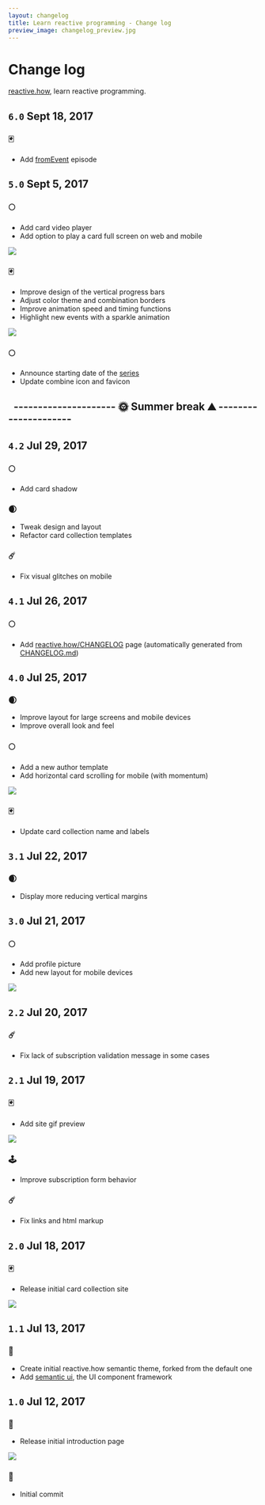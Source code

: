 ```yaml
---
layout: changelog
title: Learn reactive programming - Change log
preview_image: changelog_preview.jpg
---
```


# Change log

[reactive.how](http://reactive.how), learn reactive programming.

## `6.0` Sept 18, 2017

### 🃏
- Add [fromEvent](/fromEvent) episode

## `5.0` Sept 5, 2017

### 🌕
- Add card video player
- Add option to play a card full screen on web and mobile

[![](img/changelog/5.0.png)](http://reactive.how)

### 🃏
- Improve design of the vertical progress bars
- Adjust color theme and combination borders
- Improve animation speed and timing functions
- Highlight new events with a sparkle animation

![](img/changelog/5.0.gif)

### 🌕
- Announce starting date of the [series](http://reactive.how)
- Update combine icon and favicon


## ` ` --------------------- 🌞 Summer break ⛰️ ---------------------

## `4.2` Jul 29, 2017

### 🌕
- Add card shadow

### 🌒
- Tweak design and layout
- Refactor card collection templates

### ☄️
- Fix visual glitches on mobile

## `4.1` Jul 26, 2017

### 🌕
- Add [reactive.how/CHANGELOG](http://reactive.how/CHANGELOG) page (automatically generated from [CHANGELOG.md](https://github.com/cedricss/reactive.how/blob/master/CHANGELOG.md))

## `4.0` Jul 25, 2017

### 🌒
- Improve layout for large screens and mobile devices
- Improve overall look and feel

### 🌕
- Add a new author template
- Add horizontal card scrolling for mobile (with momentum)

![](img/changelog/4.0.gif)

### 🃏
- Update card collection name and labels

## `3.1` Jul 22, 2017

### 🌒
- Display more reducing vertical margins

## `3.0` Jul 21, 2017

### 🌕
- Add profile picture
- Add new layout for mobile devices

![](img/changelog/3.0.png)

## `2.2` Jul 20, 2017

### ☄️
- Fix lack of subscription validation message in some cases

## `2.1` Jul 19, 2017

### 🃏
- Add site gif preview

![](img/changelog/2.1.gif)

### 🕹️
- Improve subscription form behavior

### ☄️
- Fix links and html markup

## `2.0` Jul 18, 2017

### 🃏
- Release initial card collection site

![](img/changelog/2.0.png)

## `1.1` Jul 13, 2017

### 🐙
- Create initial reactive.how semantic theme, forked from the default one
- Add [semantic ui](http://semantic-ui.com), the UI component framework 

## `1.0` Jul 12, 2017

### 🥁
- Release initial introduction page

![](img/changelog/1.0.png)

### 🏁
- Initial commit
